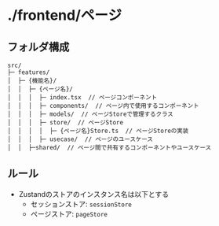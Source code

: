 # ./frontend/ページ

## フォルダ構成
```
src/
├─ features/
│  ├─ {機能名}/
│  │  ├─ {ページ名}/
│  │  │  ├─ index.tsx  // ページコンポーネント
│  │  │  ├─ components/  // ページ内で使用するコンポーネント
│  │  │  ├─ models/  // ページStoreで管理するクラス
│  │  │  ├─ store/  // ページStore
│  │  │  │  ├─ {ページ名}Store.ts  // ページStoreの実装
│  │  │  ├─ usecase/  // ページのユースケース
│  │  ├─shared/  // ページ間で共有するコンポーネントやユースケース
```

## ルール
- Zustandのストアのインスタンス名は以下とする
  - セッションストア: `sessionStore`
  - ページストア: `pageStore`
